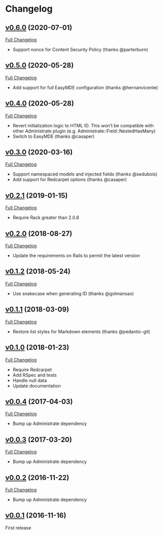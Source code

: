 # Changelog

## [v0.6.0](https://github.com/zooppa/administrate-field-simple_markdown/tree/v0.6.0) (2020-07-01)

[Full Changelog](https://github.com/zooppa/administrate-field-simple_markdown/compare/v0.5.0...v0.6.0)

- Support nonce for Content Security Policy (thanks @parterburn)

## [v0.5.0](https://github.com/zooppa/administrate-field-simple_markdown/tree/v0.5.0) (2020-05-28)

[Full Changelog](https://github.com/zooppa/administrate-field-simple_markdown/compare/v0.4.0...v0.5.0)

- Add support for full EasyMDE configuration (thanks @hernanvicente)

## [v0.4.0](https://github.com/zooppa/administrate-field-simple_markdown/tree/v0.4.0) (2020-05-28)

[Full Changelog](https://github.com/zooppa/administrate-field-simple_markdown/compare/v0.3.0...v0.4.0)

- Revert initialization logic to HTML ID. This won’t be compatible with other
  Administrate plugin (e.g. Administrate::Field::NestedHasMany)
- Switch to EasyMDE (thanks @casaper)

## [v0.3.0](https://github.com/zooppa/administrate-field-simple_markdown/tree/v0.3.0) (2020-03-16)

[Full Changelog](https://github.com/zooppa/administrate-field-simple_markdown/compare/v0.2.1...v0.3.0)

- Support namespaced models and injected fields (thanks @sedubois)
- Add support for Redcarpet options (thanks @casaper)

## [v0.2.1](https://github.com/zooppa/administrate-field-simple_markdown/tree/v0.2.1) (2019-01-15)

[Full Changelog](https://github.com/zooppa/administrate-field-simple_markdown/compare/v0.2.0...v0.2.1)

- Require Rack greater than 2.0.8

## [v0.2.0](https://github.com/zooppa/administrate-field-simple_markdown/tree/v0.2.0) (2018-08-27)

[Full Changelog](https://github.com/zooppa/administrate-field-simple_markdown/compare/v0.1.2...v0.2.0)

- Update the requirements on Rails to permit the latest version

## [v0.1.2](https://github.com/zooppa/administrate-field-simple_markdown/tree/v0.1.2) (2018-05-24)

[Full Changelog](https://github.com/zooppa/administrate-field-simple_markdown/compare/v0.1.1...v0.1.2)

- Use snakecase when generating ID (thanks @golmansax)

## [v0.1.1](https://github.com/zooppa/administrate-field-simple_markdown/tree/v0.1.1) (2018-03-09)

[Full Changelog](https://github.com/zooppa/administrate-field-simple_markdown/compare/v0.1.0...v0.1.1)

- Restore list styles for Markdown elements (thanks @pedantic-git)

## [v0.1.0](https://github.com/zooppa/administrate-field-simple_markdown/tree/v0.1.0) (2018-01-23)

[Full Changelog](https://github.com/zooppa/administrate-field-simple_markdown/compare/v0.0.4...v0.1.0)

- Require Redcarpet
- Add RSpec and tests
- Handle null data
- Update documentation

## [v0.0.4](https://github.com/zooppa/administrate-field-simple_markdown/tree/v0.0.4) (2017-04-03)

[Full Changelog](https://github.com/zooppa/administrate-field-simple_markdown/compare/v0.0.3...v0.0.4)

- Bump up Administrate dependency

## [v0.0.3](https://github.com/zooppa/administrate-field-simple_markdown/tree/v0.0.3) (2017-03-20)

[Full Changelog](https://github.com/zooppa/administrate-field-simple_markdown/compare/v0.0.2...v0.0.3)

- Bump up Administrate dependency

## [v0.0.2](https://github.com/zooppa/administrate-field-simple_markdown/tree/v0.0.2) (2016-11-22)

[Full Changelog](https://github.com/zooppa/administrate-field-simple_markdown/compare/v0.0.1...v0.0.2)

- Bump up Administrate dependency

## [v0.0.1](https://github.com/zooppa/administrate-field-simple_markdown/tree/v0.0.1) (2016-11-16)

First release
